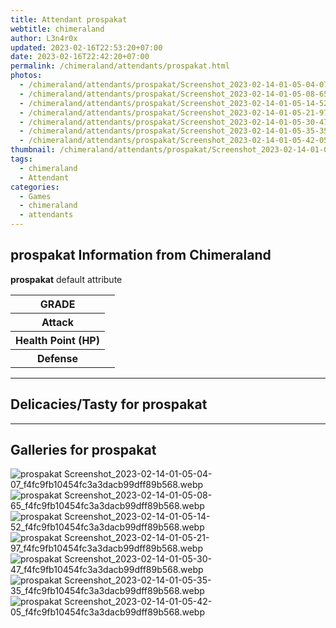 ```yaml
---
title: Attendant prospakat
webtitle: chimeraland
author: L3n4r0x
updated: 2023-02-16T22:53:20+07:00
date: 2023-02-16T22:42:20+07:00
permalink: /chimeraland/attendants/prospakat.html
photos:
  - /chimeraland/attendants/prospakat/Screenshot_2023-02-14-01-05-04-07_f4fc9fb10454fc3a3dacb99dff89b568.webp
  - /chimeraland/attendants/prospakat/Screenshot_2023-02-14-01-05-08-65_f4fc9fb10454fc3a3dacb99dff89b568.webp
  - /chimeraland/attendants/prospakat/Screenshot_2023-02-14-01-05-14-52_f4fc9fb10454fc3a3dacb99dff89b568.webp
  - /chimeraland/attendants/prospakat/Screenshot_2023-02-14-01-05-21-97_f4fc9fb10454fc3a3dacb99dff89b568.webp
  - /chimeraland/attendants/prospakat/Screenshot_2023-02-14-01-05-30-47_f4fc9fb10454fc3a3dacb99dff89b568.webp
  - /chimeraland/attendants/prospakat/Screenshot_2023-02-14-01-05-35-35_f4fc9fb10454fc3a3dacb99dff89b568.webp
  - /chimeraland/attendants/prospakat/Screenshot_2023-02-14-01-05-42-05_f4fc9fb10454fc3a3dacb99dff89b568.webp
thumbnail: /chimeraland/attendants/prospakat/Screenshot_2023-02-14-01-05-04-07_f4fc9fb10454fc3a3dacb99dff89b568.webp
tags:
  - chimeraland
  - Attendant
categories:
  - Games
  - chimeraland
  - attendants
---
```


<section id="bootstrap-wrapper"><link rel="stylesheet" href="https://rawcdn.githack.com/dimaslanjaka/Web-Manajemen/0c3b5aa1813bd4abcd2c11bf3e37928b15c28664/css/bootstrap-5-3-0-alpha3-wrapper.css"/><h2 id="attribute">prospakat Information from Chimeraland</h2><p><b>prospakat</b> default attribute <table><tr><th>GRADE</th><td></td></tr><tr><th>Attack</th><td></td></tr><tr><th>Health Point (HP)</th><td></td></tr><tr><th>Defense</th><td></td></tr></table></p><hr/><h2 id="delicacies">Delicacies/Tasty for prospakat</h2><div class="text-white bg-dark"></div><hr/><div id="gallery"><h2>Galleries for prospakat</h2><div class="row"><div class="col-lg-6 col-12"><img src="/chimeraland/attendants/prospakat/Screenshot_2023-02-14-01-05-04-07_f4fc9fb10454fc3a3dacb99dff89b568.webp" alt="prospakat Screenshot_2023-02-14-01-05-04-07_f4fc9fb10454fc3a3dacb99dff89b568.webp"/></div><div class="col-lg-6 col-12"><img src="/chimeraland/attendants/prospakat/Screenshot_2023-02-14-01-05-08-65_f4fc9fb10454fc3a3dacb99dff89b568.webp" alt="prospakat Screenshot_2023-02-14-01-05-08-65_f4fc9fb10454fc3a3dacb99dff89b568.webp"/></div><div class="col-lg-6 col-12"><img src="/chimeraland/attendants/prospakat/Screenshot_2023-02-14-01-05-14-52_f4fc9fb10454fc3a3dacb99dff89b568.webp" alt="prospakat Screenshot_2023-02-14-01-05-14-52_f4fc9fb10454fc3a3dacb99dff89b568.webp"/></div><div class="col-lg-6 col-12"><img src="/chimeraland/attendants/prospakat/Screenshot_2023-02-14-01-05-21-97_f4fc9fb10454fc3a3dacb99dff89b568.webp" alt="prospakat Screenshot_2023-02-14-01-05-21-97_f4fc9fb10454fc3a3dacb99dff89b568.webp"/></div><div class="col-lg-6 col-12"><img src="/chimeraland/attendants/prospakat/Screenshot_2023-02-14-01-05-30-47_f4fc9fb10454fc3a3dacb99dff89b568.webp" alt="prospakat Screenshot_2023-02-14-01-05-30-47_f4fc9fb10454fc3a3dacb99dff89b568.webp"/></div><div class="col-lg-6 col-12"><img src="/chimeraland/attendants/prospakat/Screenshot_2023-02-14-01-05-35-35_f4fc9fb10454fc3a3dacb99dff89b568.webp" alt="prospakat Screenshot_2023-02-14-01-05-35-35_f4fc9fb10454fc3a3dacb99dff89b568.webp"/></div><div class="col-lg-6 col-12"><img src="/chimeraland/attendants/prospakat/Screenshot_2023-02-14-01-05-42-05_f4fc9fb10454fc3a3dacb99dff89b568.webp" alt="prospakat Screenshot_2023-02-14-01-05-42-05_f4fc9fb10454fc3a3dacb99dff89b568.webp"/></div></div></div></section>